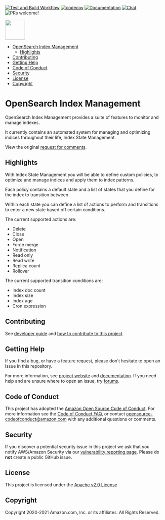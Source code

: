 [![Test and Build Workflow](https://github.com/opensearch-project/index-management/workflows/Test%20and%20Build%20Workflow/badge.svg)](https://github.com/opensearch-project/index-management/actions)
[![codecov](https://codecov.io/gh/opensearch-project/index-management/branch/main/graph/badge.svg)](https://codecov.io/gh/opensearch-project/index-management)
[![Documentation](https://img.shields.io/badge/api-reference-blue.svg)](https://docs-beta.opensearch.org/im-plugin/index/)
[![Chat](https://img.shields.io/badge/chat-on%20forums-blue)](https://discuss.opendistrocommunity.dev/c/index-management/)
![PRs welcome!](https://img.shields.io/badge/PRs-welcome!-success)

<img src="https://opensearch.org/assets/brand/SVG/Logo/opensearch_logo_default.svg" height="64px"/>

- [OpenSearch Index Management](#opensearch-index-management)
  - [Highlights](#highlights)
- [Contributing](#contributing)
- [Getting Help](#getting-help)
- [Code of Conduct](#code-of-conduct)
- [Security](#security)
- [License](#license)
- [Copyright](#copyright)

# OpenSearch Index Management

OpenSearch Index Management provides a suite of features to monitor and manage indexes.

It currently contains an automated system for managing and optimizing indices throughout their life, Index State Management.

View the original [request for comments](docs/rfc.md).

## Highlights

With Index State Management you will be able to define custom policies, to optimize and manage indices and apply them to index patterns.

Each policy contains a default state and a list of states that you define for the index to transition between.

Within each state you can define a list of actions to perform and transitions to enter a new state based off certain conditions.

The current supported actions are:

* Delete
* Close
* Open
* Force merge
* Notification
* Read only
* Read write
* Replica count
* Rollover

The current supported transition conditions are:

* Index doc count
* Index size
* Index age
* Cron expression

## Contributing

See [developer guide](DEVELOPER_GUIDE.md) and [how to contribute to this project](CONTRIBUTING.md).

## Getting Help

If you find a bug, or have a feature request, please don't hesitate to open an issue in this repository.

For more information, see [project website](https://opensearch.org/) and [documentation](https://docs-beta.opensearch.org/). If you need help and are unsure where to open an issue, try [forums](https://discuss.opendistrocommunity.dev/).

## Code of Conduct

This project has adopted the [Amazon Open Source Code of Conduct](CODE_OF_CONDUCT.md). For more information see the [Code of Conduct FAQ](https://aws.github.io/code-of-conduct-faq), or contact [opensource-codeofconduct@amazon.com](mailto:opensource-codeofconduct@amazon.com) with any additional questions or comments.

## Security

If you discover a potential security issue in this project we ask that you notify AWS/Amazon Security via our [vulnerability reporting page](http://aws.amazon.com/security/vulnerability-reporting/). Please do **not** create a public GitHub issue.

## License

This project is licensed under the [Apache v2.0 License](./LICENSE)

## Copyright

Copyright 2020-2021 Amazon.com, Inc. or its affiliates. All Rights Reserved.
